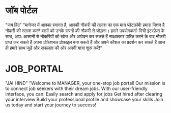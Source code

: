 #  जॉब पोर्टल  

"जय हिंद"
"मानेजर में आपका स्वागत है, आपकी नौकरी की तलाश का एक मात्र प्लेटफ़ॉर्म!
हमारा मिशन है नौकरी की तलाश करने वालों को उनके सपनों की नौकरी से जोड़ना। हमारे उपयोगकर्ता-मित्री इंटरफ़ेस के साथ, आप:
आसानी से नौकरियों को खोज और आवेदन कर सकते हैं
साक्षात्कार पारित करने के बाद नौकरी प्राप्त कर सकते हैं
अपना प्रोफेशनल प्रोफाइल बना सकते हैं और अपने कौशल का प्रदर्शन कर सकते हैं
आज ही हमारे साथ जुड़ें और सफलता की ओर अपनी यात्रा शुरू करें!"

# JOB_PORTAL

"JAI HIND"
"Welcome to MANAGER, your one-stop job portal!
Our mission is to connect job seekers with their dream jobs. With our user-friendly interface, you can:
Easily search and apply for jobs
Get hired after clearing your interview
Build your professional profile and showcase your skills
Join us today and start your journey to success!
